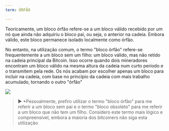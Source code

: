 ```yaml
---
term: ÓRFÃO

---
```

Teoricamente, um bloco órfão refere-se a um bloco válido recebido por um nó que ainda não adquiriu o bloco pai, ou seja, o anterior na cadeia. Embora válido, este bloco permanece isolado localmente como órfão.

No entanto, na utilização comum, o termo "bloco órfão" refere-se frequentemente a um bloco sem um filho: um bloco válido, mas não retido na cadeia principal da Bitcoin. Isso ocorre quando dois mineradores encontram um bloco válido na mesma altura da cadeia num curto período e o transmitem pela rede. Os nós acabam por escolher apenas um bloco para incluir na cadeia, com base no princípio da cadeia com mais trabalho acumulado, tornando o outro "órfão"

![](../../dictionnaire/assets/9.webp)

> ► *Pessoalmente, prefiro utilizar o termo "bloco órfão" para me referir a um bloco sem pai e o termo "bloco obsoleto" para me referir a um bloco que não tem um filho. Considero este termo mais lógico e compreensível, embora a maioria dos bitcoiners não siga esta utilização